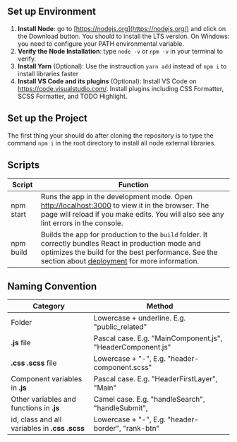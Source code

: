 ## Set up Environment

1. **Install Node**: go to [https://nodejs.org](https://nodejs.org/) and click on the Download button. You should to install the LTS version. On Windows: you need to configure your PATH environmental variable.
2. **Verify the Node Installation**: type `node -v` or `npm -v` in your terminal to verify.
3. **Install Yarn** (Optional): Use the instrauction `yarn add`  instead of `npm i` to install libraries faster 
4. **Install VS Code and its plugins** (Optional): Install VS Code on https://code.visualstudio.com/. Install plugins including CSS Formatter, SCSS Formatter, and TODO Highlight.

## Set up the Project

The first thing your should do after cloning the repository is to type the command `npm i` in the root directory to install all node external libraries.

## Scripts

| Script    | Function                                                     |
| --------- | ------------------------------------------------------------ |
| npm start | Runs the app in the development mode. Open [http://localhost:3000](http://localhost:3000) to view it in the browser. The page will reload if you make edits. You will also see any lint errors in the console. |
| npm build | Builds the app for production to the `build` folder. It correctly bundles React in production mode and optimizes the build for the best performance. See the section about [deployment](https://facebook.github.io/create-react-app/docs/deployment) for more information. |

## Naming Convention

| Category                                      | Method                                                     |
| --------------------------------------------- | ---------------------------------------------------------- |
| Folder                                        | Lowercase + underline. E.g. "public_related"               |
| **.js** file                                  | Pascal case. E.g. "MainComponent.js", "HeaderComponent.js" |
| **.css .scss** file                           | Lowercase + "-", E.g. "header-component.scss"              |
| Component variables in **.js**                | Pascal case. E.g. "HeaderFirstLayer", "Main"               |
| Other variables and functions in **.js**      | Camel case. E.g. "handleSearch", "handleSubmit",           |
| id, class and all variables in **.css .scss** | Lowercase + "-", E.g. "header-border", "rank-btn"          |